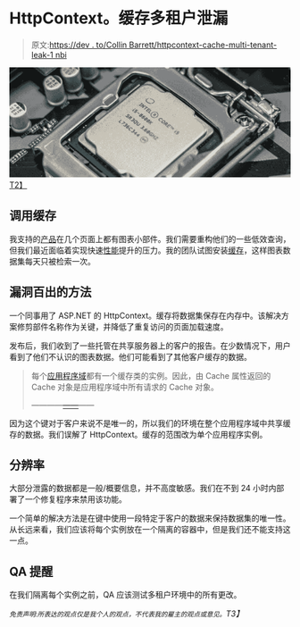 # HttpContext。缓存多租户泄漏

> 原文:[https://dev . to/Collin Barrett/httpcontext-cache-multi-tenant-leak-1 nbi](https://dev.to/collinbarrett/httpcontext-cache-multi-tenant-leak-1nbi)

[![CPU in Socket](img/4b7cf2d35b6b036baaa45a3066725606.png)T2】](https://collinmbarrett.com/httpcontext-cache-multitenant-leak/)

## 调用缓存

我支持的[产品](https://collinmbarrett.com/joining-shelby-systems/)在几个页面上都有图表小部件。我们需要重构他们的一些低效查询，但我们最近面临着实现快速[性能](https://collinmbarrett.com/tag/performance/)提升的压力。我的团队试图安装[缓存](https://collinmbarrett.com/tag/cache/)，这样图表数据集每天只被检索一次。

## 漏洞百出的方法

一个同事用了 ASP.NET 的 HttpContext。缓存将数据集保存在内存中。该解决方案修剪部件名称作为关键，并降低了重复访问的页面加载速度。

发布后，我们收到了一些托管在共享服务器上的客户的报告。在少数情况下，用户看到了他们不认识的图表数据。他们可能看到了其他客户缓存的数据。

> 每个[应用程序域](https://docs.microsoft.com/en-us/dotnet/framework/app-domains/application-domains)都有一个缓存类的实例。因此，由 Cache 属性返回的 Cache 对象是应用程序域中所有请求的 Cache 对象。
> 
> ——<cite>——[——](https://docs.microsoft.com/en-us/dotnet/api/system.web.httpcontext.cache)——</cite>

因为这个键对于客户来说不是唯一的，所以我们的环境在整个应用程序域中共享缓存的数据。我们误解了 HttpContext。缓存的范围改为单个应用程序实例。

## 分辨率

大部分泄露的数据都是一般/概要信息，并不高度敏感。我们在不到 24 小时内部署了一个修复程序来禁用该功能。

一个简单的解决方法是在键中使用一段特定于客户的数据来保持数据集的唯一性。从长远来看，我们应该将每个实例放在一个隔离的容器中，但是我们还不能支持这一点。

## QA 提醒

在我们隔离每个实例之前，QA 应该测试多租户环境中的所有更改。

*<small>免责声明:所表达的观点仅是我个人的观点，不代表我的雇主的观点或意见。</small>T3】*